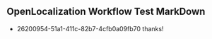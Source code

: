 ## OpenLocalization Workflow Test MarkDown
* 26200954-51a1-411c-82b7-4cfb0a09fb70 thanks!

<!--HONumber=Aug16_HO1-->


